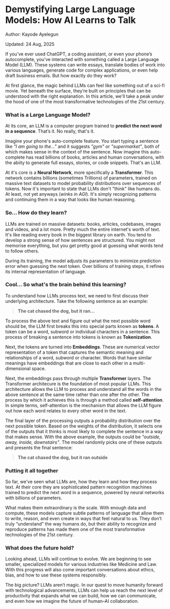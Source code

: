# Demystifying Large Language Models: How AI Learns to Talk

Author: Kayode Ayelegun

Updated: 24 Aug, 2025

If you’ve ever used ChatGPT, a coding assistant, or even your phone’s autocomplete, you’ve interacted with something called a Large Language Model (LLM). These systems can write essays, translate bodies of work into various languages, generate code for complex applications, or even help draft business emails. But how exactly do they work?

At first glance, the magic behind LLMs can feel like something out of a  sci-fi movie. Yet beneath the surface, they’re built on principles that can be understood with the right explanation. In this article, we'll take a peak under the hood of one of the most transformative technologies of the 21st century.

### What is a Large Language Model?

At its core, an LLM is a computer program trained to **predict the next word in a sequence**. That’s it. No really, that's it. 

Imagine your phone's auto-complete feature. You start typing a sentence like *"I am going to the..."* and it suggests *"gym"* or *"supermarket"*, both of which makes sense in the context of the sentence. Now imagine this auto-complete has read billions of books, articles and human conversations, with the abiity to generate full essays, stories, or code snippets. That's an LLM.

At it's core is a **Neural Network**, more specifically a **Transformer**. This network contains billions (sometimes Trillions) of parameters, trained on massive text datasets to model probability distributions over sequences of tokens. Now it's important to state that LLMs don't "think" like humans do. At least, not yet anyways (*winks in AGI*). It's simply recognizing patterns and continuing them in a way that looks like human reasoning.

### So... How do they learn?

LLMs are trained on massive datasets: books, articles, codebases, images and videos, and a lot more. Pretty much the entire internet's worth of text. It's like reading every book in the biggest library on earth. You tend to develop a strong sense of how sentences are structured. You might not memorise everything, but you get pretty good at guessing what words tend to follow others.

During its training, the model adjusts its parameters to minimize prediction error when guessing the next token. Over billions of training steps, it refines its internal representation of language.

### Cool... So what's the brain behind this learning?

To understand how LLMs process text, we need to first discuss their underlying architecture. Take the following sentence as an example:

> **The cat chased the dog, but it ran...**

To process the above text and figure out what the next possible word should be, the LLM first breaks this into special parts known as **tokens**. A token can be a word, subword or individual characters in a sentence. This process of breaking a sentence into tokens is known as **Tokenization**.

Next, the tokens are turned into **Embeddings**. These are numerical vector representation of a token that captures the semantic meaning and relationships of a word, subword or character. Words that have similar meanings have embeddings that are close to each other in a multi-dimensional space.

Next, the embeddings pass through multiple **Transformer** layers. The Transformer architecure is the foundation of most popular LLMs. This architecture allows the LLM to process and understand all the words in the above sentence at the same time rather than one after the other. The process by which it achieves this is through a method called **self-attention**. In simple terms, self-attention is the mechanism that allows the LLM figure out how each word relates to every other word in the text.

The final layer of the processing outputs a probability distribution over the next possible token. Based on the weights of the distribution, it selects one of the outputs that it thinks is most likely to complete the sentence in a way that makes sense. With the above example, the outputs could be *"outside, away, inside, downstairs"*. The model randomly picks one of these outputs and presents the final sentence:

> **The cat chased the dog, but it ran outside**

### Putting it all together

So far, we've seen what LLMs are, how they learn and how they process text. At their core they are sophisticated pattern recognition machines trained to predict the next word in a sequence, powered by neural networks with billions of parameters.

What makes them extraordinary is the scale. With enough data and compute, these models capture subtle patterns of language that allow them to write, reason, and even create in ways that feel natural to us. They don’t truly “understand” the way humans do, but their ability to recognize and reproduce patterns has made them one of the most transformative technologies of the 21st century.

### What does the future hold?

Looking ahead, LLMs will continue to evolve. We are beginning to see smaller, specialized models for various industries like Medicine and Law. With this progress will also come important conversations about ethics, bias, and how to use these systems responsibly.

The big picture? LLMs aren’t magic. In our quest to move humanity forward with technological advancements, LLMs can help us reach the next level of productivity that expands what we can build, how we can communicate, and even how we imagine the future of human–AI collaboration.
